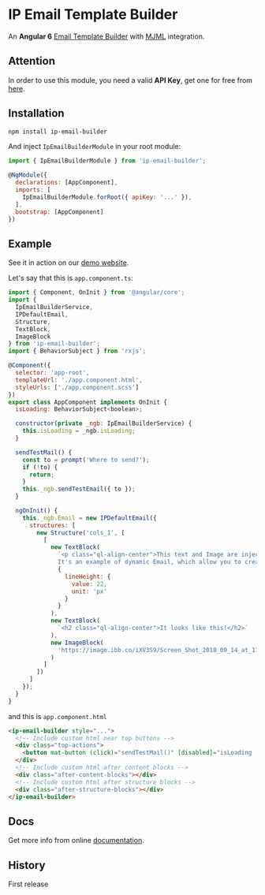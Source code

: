# IP Email Template Builder

An **Angular 6** [Email Template Builder](https://ngb.wlocalhost.org?utm_source=npm) with [MJML](https://mjml.io) integration.

## Attention

In order to use this module, you need a valid **API Key**, get one for free from [here](https://ionprodan.typeform.com/to/AuNvPa).

## Installation

```bash
npm install ip-email-builder
```

And inject `IpEmailBuilderModule` in your root module:

```js
import { IpEmailBuilderModule } from 'ip-email-builder';

@NgModule({
  declarations: [AppComponent],
  imports: [
    IpEmailBuilderModule.forRoot({ apiKey: '...' }),
  ],
  bootstrap: [AppComponent]
})
```

## Example

See it in action on our [demo website](https://ngb.wlocalhost.org?utm_source=npm).

Let's say that this is `app.component.ts`:

```js
import { Component, OnInit } from '@angular/core';
import {
  IpEmailBuilderService,
  IPDefaultEmail,
  Structure,
  TextBlock,
  ImageBlock
} from 'ip-email-builder';
import { BehaviorSubject } from 'rxjs';

@Component({
  selector: 'app-root',
  templateUrl: './app.component.html',
  styleUrls: ['./app.component.scss']
})
export class AppComponent implements OnInit {
  isLoading: BehaviorSubject<boolean>;

  constructor(private _ngb: IpEmailBuilderService) {
    this.isLoading = _ngb.isLoading;
  }

  sendTestMail() {
    const to = prompt('Where to send?');
    if (!to) {
      return;
    }
    this._ngb.sendTestEmail({ to });
  }

  ngOnInit() {
    this._ngb.Email = new IPDefaultEmail({
      structures: [
        new Structure('cols_1', [
          [
            new TextBlock(
              `<p class="ql-align-center">This text and Image are injected from <strong>Root Module</strong>.
              It's an example of dynamic Email, which allow you to create many awesome things, like Newsletter!</p>`,
              {
                lineHeight: {
                  value: 22,
                  unit: 'px'
                }
              }
            ),
            new TextBlock(
              `<h2 class="ql-align-center">It looks like this!</h2>`
            ),
            new ImageBlock(
              'https://image.ibb.co/iXV3S9/Screen_Shot_2018_09_14_at_17_15_38.png'
            )
          ]
        ])
      ]
    });
  }
}
```

and this is `app.component.html`

```html
<ip-email-builder style="...">
  <!-- Include custom html near top buttons -->
  <div class="top-actions">
    <button mat-button (click)="sendTestMail()" [disabled]="isLoading | async" color="primary">Send a test email</button>
  </div>
  <!-- Include custom html after content blocks -->
  <div class="after-content-blocks"></div>
  <!-- Include custom html after structure blocks -->
  <div class="after-structure-blocks"></div>
</ip-email-builder>
```

## Docs

Get more info from online [documentation](https://docs.wlocalhost.org/angular-6-email-builder/).

## History

First release
